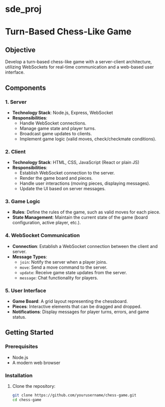 # sde_proj
# Turn-Based Chess-Like Game

## Objective
Develop a turn-based chess-like game with a server-client architecture, utilizing WebSockets for real-time communication and a web-based user interface.

## Components

### 1. Server
- **Technology Stack**: Node.js, Express, WebSocket
- **Responsibilities**:
  - Handle WebSocket connections.
  - Manage game state and player turns.
  - Broadcast game updates to clients.
  - Implement game logic (valid moves, check/checkmate conditions).

### 2. Client
- **Technology Stack**: HTML, CSS, JavaScript (React or plain JS)
- **Responsibilities**:
  - Establish WebSocket connection to the server.
  - Render the game board and pieces.
  - Handle user interactions (moving pieces, displaying messages).
  - Update the UI based on server messages.

### 3. Game Logic
- **Rules**: Define the rules of the game, such as valid moves for each piece.
- **State Management**: Maintain the current state of the game (board configuration, active player, etc.).

### 4. WebSocket Communication
- **Connection**: Establish a WebSocket connection between the client and server.
- **Message Types**:
  - `join`: Notify the server when a player joins.
  - `move`: Send a move command to the server.
  - `update`: Receive game state updates from the server.
  - `message`: Chat functionality for players.

### 5. User Interface
- **Game Board**: A grid layout representing the chessboard.
- **Pieces**: Interactive elements that can be dragged and dropped.
- **Notifications**: Display messages for player turns, errors, and game status.

## Getting Started

### Prerequisites
- Node.js
- A modern web browser

### Installation
1. Clone the repository:
   ```bash
   git clone https://github.com/yourusername/chess-game.git
   cd chess-game
